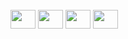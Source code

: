 <div style="display: inline_block"><br>
  <i class="devicon-c-original"></i>
  <img height="30" width="40" src="https://cdn.jsdelivr.net/gh/devicons/devicon@latest/icons/python/python-original.svg" />
  <img height="30" width="40" src="https://cdn.jsdelivr.net/gh/devicons/devicon@latest/icons/html5/html5-original.svg" />
  <img height="30" width="40" src="https://cdn.jsdelivr.net/gh/devicons/devicon@latest/icons/css3/css3-original.svg" />     
  <img height="30" width="40" src="https://cdn.jsdelivr.net/gh/devicons/devicon@latest/icons/javascript/javascript-original.svg" />
</div>
